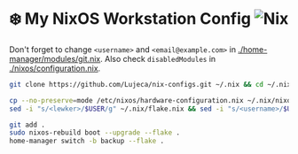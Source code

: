 # ❄️ My NixOS Workstation Config ![Nix](https://img.shields.io/badge/This_is-Nix-blue?logo=NixOS)

Don't forget to change `<username>` and `<email@example.com>` in [./home-manager/modules/git.nix](home-manager/modules/git.nix). Also check `disabledModules` in [./nixos/configuration.nix](./nixos/configuration.nix).

```bash
git clone https://github.com/Lujeca/nix-configs.git ~/.nix && cd ~/.nix
```

```bash
cp --no-preserve=mode /etc/nixos/hardware-configuration.nix ~/.nix/nixos/
sed -i "s/<lewker>/$USER/g" ~/.nix/flake.nix && sed -i "s/<username>/$USER/g" ~/.nix/nixos/modules/user.nix && sed -i "s/<username>/$USER/g" ~/.nix/home-manager/home.nix
```

```bash
git add .
sudo nixos-rebuild boot --upgrade --flake .
home-manager switch -b backup --flake .
```
